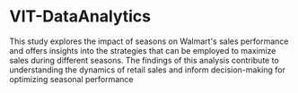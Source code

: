 # VIT-DataAnalytics
This study explores the impact of seasons on Walmart's sales performance and offers insights into the strategies that can be employed to maximize sales during different seasons. The findings of this analysis contribute to understanding the dynamics of retail sales and inform decision-making for optimizing seasonal performance
